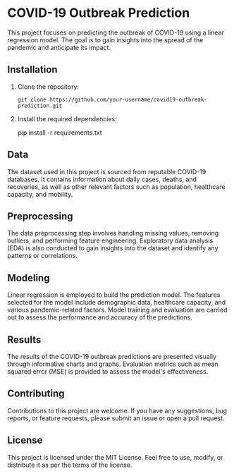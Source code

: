 # COVID-19 Outbreak Prediction

This project focuses on predicting the outbreak of COVID-19 using a linear regression model. The goal is to gain insights into the spread of the pandemic and anticipate its impact.

## Installation

1. Clone the repository:
   ```shell
   git clone https://github.com/your-username/covid19-outbreak-prediction.git

2. Install the required dependencies:

   pip install -r requirements.txt

## Data

The dataset used in this project is sourced from reputable COVID-19 databases. It contains information about daily cases, deaths, and recoveries, as well as other relevant factors such as population, healthcare capacity, and mobility.

## Preprocessing

The data preprocessing step involves handling missing values, removing outliers, and performing feature engineering. Exploratory data analysis (EDA) is also conducted to gain insights into the dataset and identify any patterns or correlations.

## Modeling

Linear regression is employed to build the prediction model. The features selected for the model include demographic data, healthcare capacity, and various pandemic-related factors. Model training and evaluation are carried out to assess the performance and accuracy of the predictions.

## Results
The results of the COVID-19 outbreak predictions are presented visually through informative charts and graphs. Evaluation metrics such as mean squared error (MSE) is provided to assess the model's effectiveness.

## Contributing
Contributions to this project are welcome. If you have any suggestions, bug reports, or feature requests, please submit an issue or open a pull request.

## License
This project is licensed under the MIT License. Feel free to use, modify, or distribute it as per the terms of the license.
